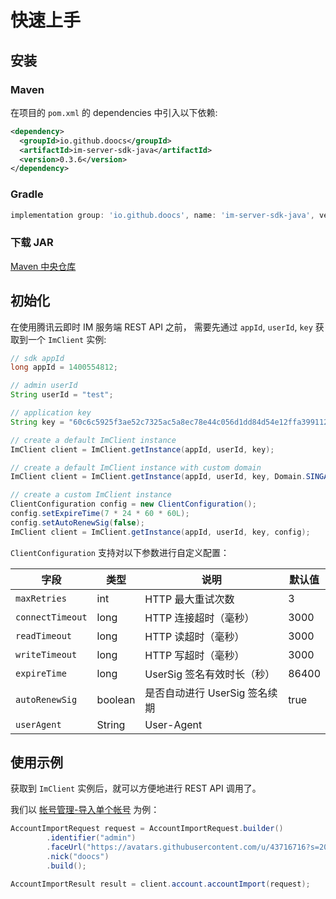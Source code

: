 # 快速上手

## 安装

### Maven

在项目的 `pom.xml` 的 dependencies 中引入以下依赖:

```xml
<dependency>
  <groupId>io.github.doocs</groupId>
  <artifactId>im-server-sdk-java</artifactId>
  <version>0.3.6</version>
</dependency>
```

### Gradle

```gradle
implementation group: 'io.github.doocs', name: 'im-server-sdk-java', version: '0.3.6'
```

### 下载 JAR

[Maven 中央仓库](https://repo1.maven.org/maven2/io/github/doocs/im-server-sdk-java/)

## 初始化

在使用腾讯云即时 IM 服务端 REST API 之前， 需要先通过 `appId`, `userId`, `key` 获取到一个 `ImClient` 实例:

```java
// sdk appId
long appId = 1400554812;

// admin userId
String userId = "test";

// application key
String key = "60c6c5925f3ae52c7325ac5a8ec78e44c056d1dd84d54e12ffa39911267a2a70";

// create a default ImClient instance
ImClient client = ImClient.getInstance(appId, userId, key);

// create a default ImClient instance with custom domain
ImClient client = ImClient.getInstance(appId, userId, key, Domain.SINGAPORE);

// create a custom ImClient instance
ClientConfiguration config = new ClientConfiguration();
config.setExpireTime(7 * 24 * 60 * 60L);
config.setAutoRenewSig(false);
ImClient client = ImClient.getInstance(appId, userId, key, config);
```

`ClientConfiguration` 支持对以下参数进行自定义配置：

| 字段             | 类型    | 说明                          | 默认值 |
| ---------------- | ------- | ----------------------------- | ------ |
| `maxRetries`     | int     | HTTP 最大重试次数             | 3      |
| `connectTimeout` | long    | HTTP 连接超时（毫秒）         | 3000   |
| `readTimeout`    | long    | HTTP 读超时（毫秒）           | 3000   |
| `writeTimeout`   | long    | HTTP 写超时（毫秒）           | 3000   |
| `expireTime`     | long    | UserSig 签名有效时长（秒）    | 86400  |
| `autoRenewSig`   | boolean | 是否自动进行 UserSig 签名续期 | true   |
| `userAgent`      | String  | User-Agent                    |        |

## 使用示例

获取到 `ImClient` 实例后，就可以方便地进行 REST API 调用了。

我们以 [帐号管理-导入单个帐号](./account.md#导入单个帐号) 为例：

```java
AccountImportRequest request = AccountImportRequest.builder()
        .identifier("admin")
        .faceUrl("https://avatars.githubusercontent.com/u/43716716?s=200&v=4")
        .nick("doocs")
        .build();

AccountImportResult result = client.account.accountImport(request);
```
